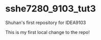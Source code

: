 # sshe7280_9103_tut3
Shuhan's first repository for IDEA9103

This is my first local change to the repo!